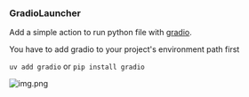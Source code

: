 ### GradioLauncher

<!-- Plugin description -->
Add a simple action to run python file with [gradio](https://github.com/gradio-app/gradio).

You have to add gradio to your project's environment path first

```uv add gradio``` or ```pip install gradio```

![img.png](https://raw.githubusercontent.com/fyam1997/GradioLauncher/refs/heads/master/demo.png)
<!-- Plugin description end -->
